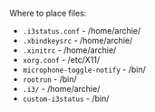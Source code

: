 Where to place files:
+ `.i3status.conf` - /home/archie/
+ `.xbindkeysrc` - /home/archie/
+ `.xinitrc` - /home/archie/
+ `xorg.conf` - /etc/X11/
+ `microphone-toggle-notify` - /bin/
+ `rootrun` - /bin/
+ `.i3/` - /home/archie/
+ `custom-i3status` - /bin/
